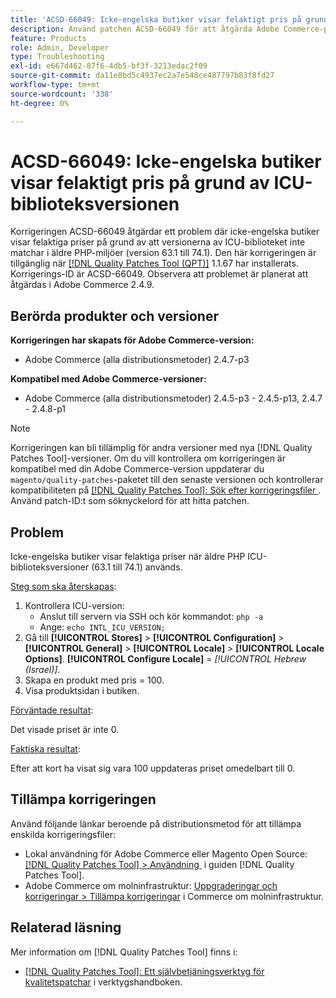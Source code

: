 ```yaml
---
title: 'ACSD-66049: Icke-engelska butiker visar felaktigt pris på grund av ICU-biblioteksversionen'
description: Använd patchen ACSD-66049 för att åtgärda Adobe Commerce-problemet där icke-engelska butiker visar felaktiga priser på grund av att versionerna av ICU-biblioteket inte matchar i äldre PHP-miljöer (version 63.1 till 74.1).
feature: Products
role: Admin, Developer
type: Troubleshooting
exl-id: e667d462-87f6-4db5-bf3f-3213edac2f09
source-git-commit: da11e8bd5c4937ec2a7e548ce487797b83f8fd27
workflow-type: tm+mt
source-wordcount: '338'
ht-degree: 0%

---
```


# ACSD-66049: Icke-engelska butiker visar felaktigt pris på grund av ICU-biblioteksversionen

Korrigeringen ACSD-66049 åtgärdar ett problem där icke-engelska butiker visar felaktiga priser på grund av att versionerna av ICU-biblioteket inte matchar i äldre PHP-miljöer (version 63.1 till 74.1). Den här korrigeringen är tillgänglig när [[!DNL Quality Patches Tool (QPT)]](/help/tools/quality-patches-tool/quality-patches-tool-to-self-serve-quality-patches.md) 1.1.67 har installerats. Korrigerings-ID är ACSD-66049. Observera att problemet är planerat att åtgärdas i Adobe Commerce 2.4.9.

## Berörda produkter och versioner

**Korrigeringen har skapats för Adobe Commerce-version:**

* Adobe Commerce (alla distributionsmetoder) 2.4.7-p3

**Kompatibel med Adobe Commerce-versioner:**

* Adobe Commerce (alla distributionsmetoder) 2.4.5-p3 - 2.4.5-p13, 2.4.7 - 2.4.8-p1

>[!NOTE]
>
>Korrigeringen kan bli tillämplig för andra versioner med nya [!DNL Quality Patches Tool]-versioner. Om du vill kontrollera om korrigeringen är kompatibel med din Adobe Commerce-version uppdaterar du `magento/quality-patches`-paketet till den senaste versionen och kontrollerar kompatibiliteten på [[!DNL Quality Patches Tool]: Sök efter korrigeringsfiler &#x200B;](https://experienceleague.adobe.com/tools/commerce-quality-patches/index.html?lang=sv-SE). Använd patch-ID:t som söknyckelord för att hitta patchen.

## Problem

Icke-engelska butiker visar felaktiga priser när äldre PHP ICU-biblioteksversioner (63.1 till 74.1) används.

<u>Steg som ska återskapas</u>:

1. Kontrollera ICU-version:
   * Anslut till servern via SSH och kör kommandot: `php -a`
   * Ange: `echo INTL_ICU_VERSION;`
1. Gå till **[!UICONTROL Stores]** > **[!UICONTROL Configuration]** > **[!UICONTROL General]** > **[!UICONTROL Locale]** > **[!UICONTROL Locale Options]**. **[!UICONTROL Configure Locale]** = *[!UICONTROL Hebrew (Israel)]*.
1. Skapa en produkt med pris = 100.
1. Visa produktsidan i butiken.

<u>Förväntade resultat</u>:

Det visade priset är inte 0.

<u>Faktiska resultat</u>:

Efter att kort ha visat sig vara 100 uppdateras priset omedelbart till 0.

## Tillämpa korrigeringen

Använd följande länkar beroende på distributionsmetod för att tillämpa enskilda korrigeringsfiler:

* Lokal användning för Adobe Commerce eller Magento Open Source: [[!DNL Quality Patches Tool] > Användning &#x200B;](/help/tools/quality-patches-tool/usage.md) i guiden [!DNL Quality Patches Tool].
* Adobe Commerce om molninfrastruktur: [Uppgraderingar och korrigeringar > Tillämpa korrigeringar](https://experienceleague.adobe.com/docs/commerce-cloud-service/user-guide/develop/upgrade/apply-patches.html?lang=sv-SE) i Commerce om molninfrastruktur.

## Relaterad läsning

Mer information om [!DNL Quality Patches Tool] finns i:

* [[!DNL Quality Patches Tool]: Ett självbetjäningsverktyg för kvalitetspatchar](/help/tools/quality-patches-tool/quality-patches-tool-to-self-serve-quality-patches.md) i verktygshandboken.
